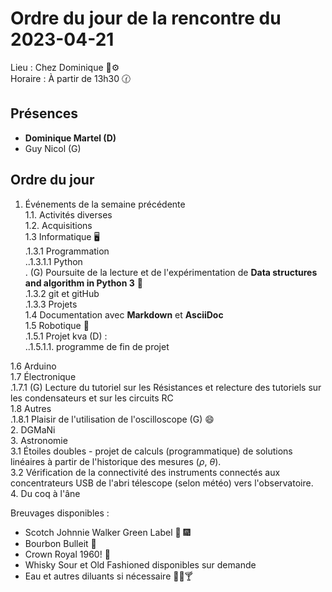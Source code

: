 # Ordre du jour de la rencontre du 2023-04-21
Lieu :    Chez Dominique :telescope::gear:  
Horaire : À partir de 13h30 🕜  
## Présences
* **Dominique Martel (D)**  
* Guy Nicol (G)  

## Ordre du jour
1. Événements de la semaine précédente  
 1.1.  Activités diverses  
 1.2.  Acquisitions  
 1.3 Informatique 🖥  
.1.3.1 Programmation  
..1.3.1.1 Python  
. (G) Poursuite de la lecture et de l'expérimentation de **Data structures and algorithm in Python 3** 📖  
.1.3.2 git et gitHub  
.1.3.3 Projets  
1.4 Documentation avec **Markdown** et **AsciiDoc**  
1.5 Robotique 🤖  
.1.5.1 Projet kva (D) :  
..1.5.1.1. programme de fin de projet

1.6 Arduino  
1.7 Électronique  
.1.7.1 (G) Lecture du tutoriel sur les Résistances et relecture des tutoriels sur les condensateurs et sur les circuits RC  
1.8 Autres  
.1.8.1 Plaisir de l'utilisation de l'oscilloscope (G) :smile:  
2. DGMaNi  
3. Astronomie  
3.1 Étoiles doubles - projet de calculs (programmatique) de solutions linéaires à partir de l'historique des mesures ($\rho$, $\theta$).  
3.2 Vérification de la connectivité des instruments connectés aux concentrateurs USB de l'abri télescope (selon météo) vers l'observatoire.  
4. Du coq à l'âne    


Breuvages disponibles :
  * Scotch Johnnie Walker Green Label 🥃 🎆 
  * Bourbon Bulleit 🥃 
  * Crown Royal 1960! 🥃 
  * Whisky Sour et Old Fashioned disponibles sur demande
  * Eau et autres diluants si nécessaire 🍶🍺🍸
  
  
